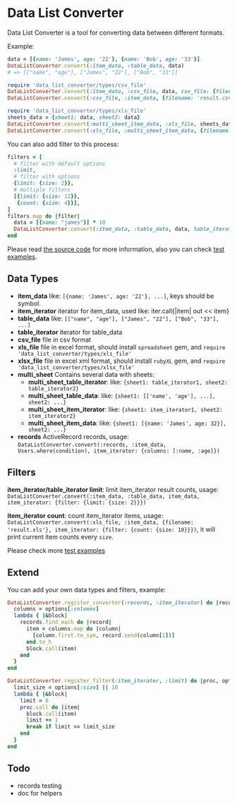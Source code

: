 # Data List Converter

Data List Converter is a tool for converting data between different formats.

Example:

```ruby
data = [{name: 'James', age: '22'}, {name: 'Bob', age: '33'}]
DataListConverter.convert(:item_data, :table_data, data)
# => [["name", "age"], ["James", "22"], ["Bob", "33"]] 

require 'data_list_converter/types/csv_file'
DataListConverter.convert(:item_data, :csv_file, data, csv_file: {filename: 'result.csv'})
DataListConverter.convert(:csv_file, :item_data, {filename: 'result.csv'}) == data

require 'data_list_converter/types/xls_file'
sheets_data = {sheet1: data, sheet2: data}
DataListConverter.convert(:multi_sheet_item_data, :xls_file, sheets_data, xls_file: {filename: 'result.xls'})
DataListConverter.convert(:xls_file, :multi_sheet_item_data, {filename: 'result.xls'}) == sheets_data
```

You can also add filter to this process:

```ruby
filters = [
  # filter with default options
  :limit,
  # filter with options
  {limit: {size: 2}},
  # multiple filters
  [{limit: {size: 12}},
   {count: {size: 4}}],
]
filters.map do |filter|
  data = [{name: "james"}] * 10
  DataListConverter.convert(:item_data, :table_data, data, table_iterator: {filter: filter})
end
```

Please read [the source code](https://github.com/halida/data_list_converter/blob/master/lib/data_list_converter/) for more information,
also you can check [test examples](https://github.com/halida/data_list_converter/blob/master/test/).

## Data Types

- **item_data** like: `[{name: 'James', age: '22'}, ...]`, keys should be symbol.
- **item_iterator** iterator for item_data, used like: iter.call{|item| out << item}
- **table_data** like: `[["name", "age"], ["James", "22"], ["Bob", "33"], ...]`
- **table_iterator** iterator for table_data
- **csv_file** file in csv format
- **xls_file** file in excel format, should install `spreadsheet` gem, and `require 'data_list_converter/types/xls_file'`
- **xlsx_file** file in excel xml format, should install `rubyXL` gem, and `require 'data_list_converter/types/xlsx_file'`
- **multi_sheet** Contains several data with sheets:
    - **multi_sheet_table_iterator**: like: `{sheet1: table_iterator1, sheet2: table_iterator2}`
    - **multi_sheet_table_data**: like: `{sheet1: [['name', 'age'], ...], sheet2: ...}`
    - **multi_sheet_item_iterator**: like: `{sheet1: item_iterator1, sheet2: item_iterator2}`
    - **multi_sheet_item_data**: like: `{sheet1: [{name: 'James', age: 32}], sheet2: ...}`
- **records** ActiveRecord records, usage: `DataListConverter.convert(:records, :item_data, Users.where(condition), item_iterator: {columns: [:name, :age]})`


## Filters

**item_iterator/table_iterator limit**: limit item_iterator result counts, usage: `DataListConverter.convert(:item_data, :table_data, item_data, item_iterator: {filter: {limit: {size: 2}}})`

**item_iterator count**: count item_iterator items, usage: `DataListConverter.convert(:xls_file, :item_data, {filename: 'result.xls'}, item_iterator: {filter: {count: {size: 10}}})`, it will print current item counts every `size`.

Please check more [test examples](https://github.com/halida/data_list_converter/blob/master/test/filters_test.rb)

## Extend

You can add your own data types and filters, example:

```ruby
DataListConverter.register_converter(:records, :item_iterator) do |records, options|
  columns = options[:columns]
  lambda { |&block|
    records.find_each do |record|
      item = columns.map do |column|
        [column.first.to_sym, record.send(column[1])]
      end.to_h
      block.call(item)
    end
  }
end

DataListConverter.register_filter(:item_iterator, :limit) do |proc, options|
  limit_size = options[:size] || 10
  lambda { |&block|
    limit = 0
    proc.call do |item|
      block.call(item)
      limit += 1
      break if limit >= limit_size
    end
  }
end
```


## Todo

- records testing
- doc for helpers

